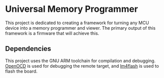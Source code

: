 # Universal Memory Programmer
This project is dedicated to creating a framework for turning any MCU device
into a memory programmer and viewer. The primary output of this framework is 
a firmware that will achieve this.

## Dependencies

This project uses the GNU ARM toolchain for compilation and debugging. [OpenOCD](https://github.com/openocd-org/openocd.git) is used for debugging the remote target, and [lm4flash](https://github.com/utzig/lm4tools.git) is used to flash the board.
